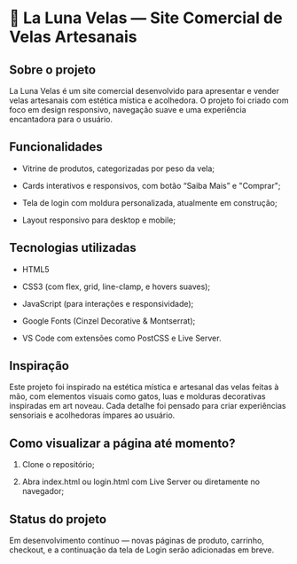 # 🌙 La Luna Velas — Site Comercial de Velas Artesanais

## Sobre o projeto

La Luna Velas é um site comercial desenvolvido para apresentar e vender velas artesanais com estética mística e acolhedora. O projeto foi criado com foco em design responsivo, navegação suave e uma experiência encantadora para o usuário.

## Funcionalidades

* Vitrine de produtos, categorizadas por peso da vela;

* Cards interativos e responsivos, com botão “Saiba Mais” e "Comprar";

* Tela de login com moldura personalizada, atualmente em construção;

* Layout responsivo para desktop e mobile;

## Tecnologias utilizadas
* HTML5

* CSS3 (com flex, grid, line-clamp, e hovers suaves);

* JavaScript (para interações e responsividade);

* Google Fonts (Cinzel Decorative & Montserrat);

* VS Code com extensões como PostCSS e Live Server.

## Inspiração
Este projeto foi inspirado na estética mística e artesanal das velas feitas à mão, com elementos visuais como gatos, luas e molduras decorativas inspiradas em art noveau. Cada detalhe foi pensado para criar experiências sensoriais e acolhedoras ímpares ao usuário.

## Como visualizar a página até momento?
1. Clone o repositório;

2. Abra index.html ou login.html com Live Server ou diretamente no navegador;


## Status do projeto
Em desenvolvimento contínuo — novas páginas de produto, carrinho, checkout, e a continuação da tela de Login serão adicionadas em breve.
